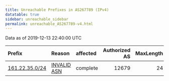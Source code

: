 ```yaml
---
title: Unreachable Prefixes in AS267789 (IPv4)
datatable: true
sidebar: unreachable_sidebar
permalink: unreachable_AS267789-v4.html
---
```


Data as of 2019-12-13 22:40:00 UTC


<div class="datatable-begin"></div>

| Prefix                                                 | Reason                                                                                                 | affected   |   Authorized AS |   MaxLength | Anchor                                         |   unreachable /24s |
|:-------------------------------------------------------|:-------------------------------------------------------------------------------------------------------|:-----------|----------------:|------------:|:-----------------------------------------------|-------------------:|
| [161.22.35.0/24](https://stat.ripe.net/161.22.35.0/24) | [INVALID ASN](https://rpki-validator.ripe.net/announcement-preview?asn=AS267789&prefix=161.22.35.0/24) | complete   |           12679 |          24 | [LACNIC](unreachable_LACNIC_RPKI_Root-v4.html) |                  1 |

<div class="datatable-end"></div>